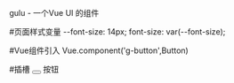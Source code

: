 gulu - 一个Vue UI 的组件

#页面样式变量
    --font-size: 14px;
    font-size: var(--font-size);

#Vue组件引入
     Vue.component('g-button',Button)

#插槽<slot>
    <button class="g-button">
      <slot></slot>
    </button>
    <g-button>按钮</g-button>
